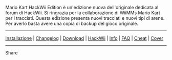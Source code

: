 Mario Kart HackWii Edition è un'edizione nuova dell'originale dedicata al forum di HackWii. Si ringrazia per la collaborazione di WiiMMs Mario Kart per i tracciati. Questa edizione presenta nuovi tracciati e nuovi tipi di arene. Per averlo basta avere una copia di backup del gioco originale.

---

[Installazione](Installazione.md) | [Changelog](Changelog.md) | [Download](Download.md) | [HackWii](http://www.hackwii.it/forum/topic27445.html) | [Info](Info.md) | [FAQ](FAQ.md) | [Cheat](Cheat.md) | [Cover](Cover.md)

---

Share  